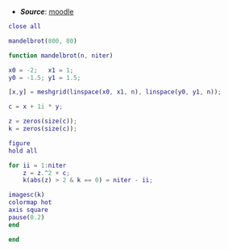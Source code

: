 - ***Source***: [moodle](https://elearning.unisi.it/pluginfile.php/490839/mod_resource/content/1/mandelbrot_1.m)

```matlab
close all

mandelbrot(800, 80)

function mandelbrot(n, niter)

x0 = -2;   x1 = 1;
y0 = -1.5; y1 = 1.5;

[x,y] = meshgrid(linspace(x0, x1, n), linspace(y0, y1, n));

c = x + 1i * y;

z = zeros(size(c));
k = zeros(size(c));

figure
hold all

for ii = 1:niter
    z = z.^2 + c;
    k(abs(z) > 2 & k == 0) = niter - ii;

imagesc(k)
colormap hot
axis square
pause(0.2)
end

end
```